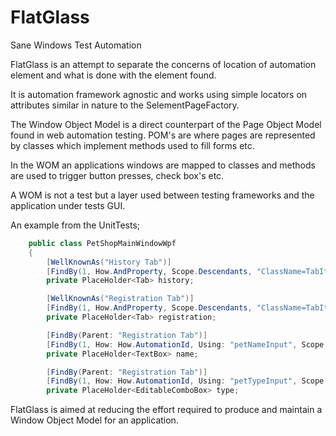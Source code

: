 # FlatGlass
Sane Windows Test Automation

FlatGlass is an attempt to separate the concerns of location of automation element and what is done with the element found. 

It is automation framework agnostic and works using simple locators on attributes similar in nature to the SelementPageFactory.

The Window Object Model is a direct counterpart of the Page Object Model found in web automation testing. 
POM's are where pages are represented by classes which implement methods used to fill forms etc.

In the WOM an applications windows are mapped to classes and methods are used to trigger button presses, check box's etc.

A WOM is not a test but a layer used between testing frameworks and the application under tests GUI.

An example from the UnitTests;

```c#
    public class PetShopMainWindowWpf
    {
        [WellKnownAs("History Tab")]
        [FindBy(1, How.AndProperty, Scope.Descendants, "ClassName=TabItem", "Name=History")]
        private PlaceHolder<Tab> history;

        [WellKnownAs("Registration Tab")]
        [FindBy(1, How.AndProperty, Scope.Descendants, "ClassName=TabItem", "Name=Registration")]
        private PlaceHolder<Tab> registration;

        [FindBy(Parent: "Registration Tab")]
        [FindBy(1, How: How.AutomationId, Using: "petNameInput", Scope: Scope.ChildrenOnly, ControlType: "Edit")]
        private PlaceHolder<TextBox> name;

        [FindBy(Parent: "Registration Tab")]
        [FindBy(1, How: How.AutomationId, Using: "petTypeInput", Scope: Scope.ChildrenOnly, ControlType: "ComboBox")]
        private PlaceHolder<EditableComboBox> type;
```

FlatGlass is aimed at reducing the effort required to produce and maintain a Window Object Model for an application.
